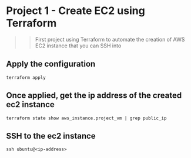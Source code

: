 # Project 1 - Create EC2 using Terraform
>>First project using Terraform to automate the creation of AWS EC2 instance that you can SSH into

## Apply the configuration
`
terraform apply
`

## Once applied, get the ip address of the created ec2 instance
`
terraform state show aws_instance.project_vm | grep public_ip
`

## SSH to the ec2 instance
`
ssh ubuntu@<ip-address>
`
